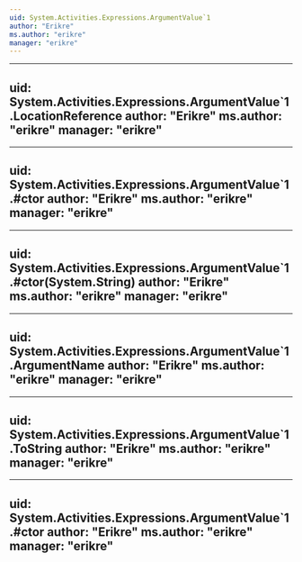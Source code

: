 ```yaml
---
uid: System.Activities.Expressions.ArgumentValue`1
author: "Erikre"
ms.author: "erikre"
manager: "erikre"
---
```


---
uid: System.Activities.Expressions.ArgumentValue`1.LocationReference
author: "Erikre"
ms.author: "erikre"
manager: "erikre"
---

---
uid: System.Activities.Expressions.ArgumentValue`1.#ctor
author: "Erikre"
ms.author: "erikre"
manager: "erikre"
---

---
uid: System.Activities.Expressions.ArgumentValue`1.#ctor(System.String)
author: "Erikre"
ms.author: "erikre"
manager: "erikre"
---

---
uid: System.Activities.Expressions.ArgumentValue`1.ArgumentName
author: "Erikre"
ms.author: "erikre"
manager: "erikre"
---

---
uid: System.Activities.Expressions.ArgumentValue`1.ToString
author: "Erikre"
ms.author: "erikre"
manager: "erikre"
---

---
uid: System.Activities.Expressions.ArgumentValue`1.#ctor
author: "Erikre"
ms.author: "erikre"
manager: "erikre"
---
